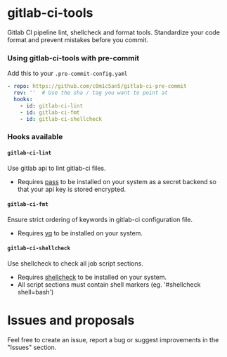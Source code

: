 gitlab-ci-tools
================
Gitlab CI pipeline lint, shellcheck and format tools. Standardize your code format and prevent mistakes before you commit.

### Using gitlab-ci-tools with pre-commit
Add this to your `.pre-commit-config.yaml`

```yaml
- repo: https://github.com/c0m1c5an5/gitlab-ci-pre-commit
  rev: ''  # Use the sha / tag you want to point at
  hooks:
    - id: gitlab-ci-lint
    - id: gitlab-ci-fmt
    - id: gitlab-ci-shellcheck
```

### Hooks available

#### `gitlab-ci-lint`
Use gitlab api to lint gitlab-ci files.
- Requires [pass](https://www.passwordstore.org) to be installed on your system as a secret backend so that your api key is stored encrypted.

#### `gitlab-ci-fmt`
Ensure strict ordering of keywords in gitlab-ci configuration file.
- Requires [yq](https://github.com/mikefarah/yq) to be installed on your system.

#### `gitlab-ci-shellcheck`
Use shellcheck to check all job script sections.
- Requires [shellcheck](https://github.com/koalaman/shellcheck) to be installed on your system.
- All script sections must contain shell markers (eg. '#shellcheck shell=bash')

# Issues and proposals
Feel free to create an issue, report a bug or suggest improvements in the "Issues" section.
